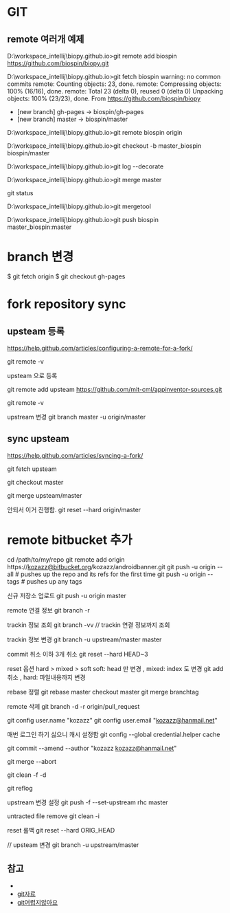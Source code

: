 GIT
====

## remote 여러개 예제

D:\workspace_intellij\biopy.github.io>git remote add biospin https://github.com/biospin/biopy.git

D:\workspace_intellij\biopy.github.io>git fetch biospin
warning: no common commits
remote: Counting objects: 23, done.
remote: Compressing objects: 100% (16/16), done.
remote: Total 23 (delta 0), reused 0 (delta 0)
Unpacking objects: 100% (23/23), done.
From https://github.com/biospin/biopy
 * [new branch]      gh-pages   -> biospin/gh-pages
 * [new branch]      master     -> biospin/master

D:\workspace_intellij\biopy.github.io>git remote
biospin
origin

D:\workspace_intellij\biopy.github.io>git checkout -b master_biospin biospin/master

D:\workspace_intellij\biopy.github.io>git log --decorate

D:\workspace_intellij\biopy.github.io>git merge master

git status

D:\workspace_intellij\biopy.github.io>git mergetool

D:\workspace_intellij\biopy.github.io>git push biospin master_biospin:master



# branch 변경

$ git fetch origin
$ git checkout gh-pages


# fork repository sync

## upsteam 등록
https://help.github.com/articles/configuring-a-remote-for-a-fork/

git remote -v

upsteam 으로 등록

git remote add upsteam https://github.com/mit-cml/appinventor-sources.git

git remote -v

upstream 변경
git branch master -u origin/master


## sync upsteam 
https://help.github.com/articles/syncing-a-fork/

git fetch upsteam

git checkout master

git merge upsteam/master


안되서 이거 진행함.
git reset --hard origin/master


# remote bitbucket 추가
cd /path/to/my/repo
git remote add origin https://kozazz@bitbucket.org/kozazz/androidbanner.git
git push -u origin --all # pushes up the repo and its refs for the first time
git push -u origin --tags # pushes up any tags

신규 저장소 업로드
git push -u origin master

remote 연결 정보
git branch -r

trackin 정보 조회
git branch -vv   // trackin 연결 정보까지 조회

trackin 정보 변경
git branch -u upstream/master master

commit 취소  이하 3개 취소
git reset --hard HEAD~3

reset 옵션
hard > mixed > soft
soft: head 만 변경 , mixed: index 도 변경 git add 취소 , hard: 파일내용까지 변경


rebase 정렬
git rebase master
checkout master
git merge branchtag

remote 삭제
git branch -d -r origin/pull_request

git config user.name "kozazz"
git config user.email "kozazz@hanmail.net"

매번 로그인 하기 싫으니 캐시 설정함
git config --global credential.helper cache


git commit --amend --author "kozazz <kozazz@hanmail.net>"


git merge --abort

git clean -f -d

git reflog

upstream 변경 설정
git push -f --set-upstream rhc master

untracted file remove
git clean -i

reset 롤백
git reset --hard ORIG_HEAD

// upsteam 변경 
git branch -u upstream/master


참고
----------

- [](https://www.youtube.com/watch?v=qKoUeXymsgk)
- [git자료](https://github.com/kenu/ssag-git)
- [git어렵지않아요](http://rogerdudler.github.io/git-guide/index.ko.html)

